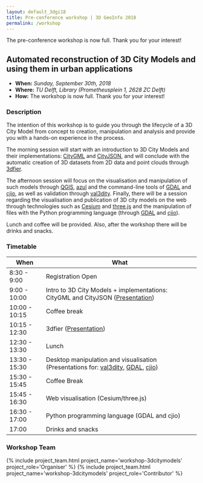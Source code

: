 ```yaml
---
layout: default_3dgi18
title: Pre-conference workshop | 3D GeoInfo 2018
permalink: /workshop
---
```


<a name="workshop" style="display: block; position: relative; top: -50px; visibility: hidden;"></a>

<div class="alert alert-blue text-center" role="alert">
	The pre-conference workshop is now full. Thank you for your interest!
</div>

## Automated reconstruction of 3D City Models and using them in urban applications

- **When:** *Sunday, September 30th, 2018*
- **Where:** *TU Delft, Library (Prometheusplein 1, 2628 ZC Delft)*
- **How:** The workshop is now full. Thank you for your interest!

### Description

The intention of this workshop is to guide you through the lifecycle of a 3D City Model from concept to creation, manipulation and analysis and provide you with a hands-on experience in the process.

The morning session will start with an introduction to 3D City Models and their implementations: [CityGML](https://www.citygml.org) and [CityJSON](http://www.cityjson.org), and will conclude with the automatic creation of 3D datasets from 2D data and point clouds through [3dfier](https://github.com/tudelft3d/3dfier/wiki).

The afternoon session will focus on the visualisation and manipulation of such models through [QGIS](https://qgis.org/en/site/), [azul](https://itunes.apple.com/us/app/azul/id1173239678?mt=12) and the command-line tools of [GDAL](http://www.gdal.org) and [cjio](https://github.com/tudelft3d/cjio), as well as validation through [val3dity](http://geovalidation.bk.tudelft.nl/val3dity/). Finally, there will be a session regarding the visualisation and publication of 3D city models on the web through technologies such as [Cesium](https://cesiumjs.org/) and [three.js](https://threejs.org/) and the manipulation of files with the Python programming language (through [GDAL](http://www.gdal.org) and [cjio](https://github.com/tudelft3d/cjio)).

Lunch and coffee will be provided. Also, after the workshop there will be drinks and snacks.

### Timetable

<div class="table-responsive">
	<table class="table table-hover table-striped table-condensed">
	  <thead>
	    <tr>
	      <th>When</th>
	      <th>What</th>
	    </tr>
	  </thead>
	  <tbody>
	  	<tr>
				<td>8:30 - 9:00</td>
				<td>Registration Open</td>
	    </tr>
	    <tr>
				<td>9:00 - 10:00</td>
				<td>Intro to 3D City Models + implementations: CityGML and CityJSON (<a href="https://speakerdeck.com/liberostelios/3d-city-models-introduction">Presentation</a>)</td>
	    </tr>
	    <tr>
				<td>10:00 - 10:15</td>
				<td>Coffee break</td>
	    </tr>
	    <tr>
				<td>10:15 - 12:30</td>
				<td>3dfier (<a href="https://speakerdeck.com/liberostelios/3d-geoinfo-pre-conference-workshop-3dfier">Presentation</a>)</td>
	    </tr>
	    <tr>
				<td>12:30 - 13:30</td>
				<td>Lunch</td>
	    </tr>
	    <tr>
				<td>13:30 - 15:30</td>
				<td>Desktop manipulation and visualisation (Presentations for: <a href="https://speakerdeck.com/liberostelios/3d-geoinfo-pre-conference-workshop-val3dity">val3dity</a>, <a href="https://speakerdeck.com/liberostelios/3d-geoinfo-pre-conference-workshop-gdal">GDAL</a>, <a href="https://speakerdeck.com/liberostelios/3d-geoinfo-pre-conference-workshop-cjio">cjio</a>)</td>
	    </tr>
			<tr>
				<td>15:30 - 15:45</td>
				<td>Coffee Break</td>
	    </tr>
			<tr>
				<td>15:45 - 16:30</td>
				<td>Web visualisation (Cesium/three.js)</td>
	    </tr>
			<tr>
				<td>16:30 - 17:00</td>
				<td>Python programming language (GDAL and cjio)</td>
	    </tr>
	    <tr>
				<td>17:00</td>
				<td>Drinks and snacks</td>
	    </tr>
	  </tbody>
	</table>
</div>

### Workshop Team

<div class="row">
  {% include project_team.html project_name='workshop-3dcitymodels' project_role='Organiser' %}
  {% include project_team.html project_name='workshop-3dcitymodels' project_role='Contributor' %} 
</div>
